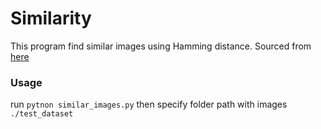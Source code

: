# Similarity
This program find similar images using Hamming distance. Sourced from [here](https://blog.iconfinder.com/detecting-duplicate-images-using-python-cb240b05a3b6)

### Usage
run
 `pytnon similar_images.py` then specify folder path with images `./test_dataset`
